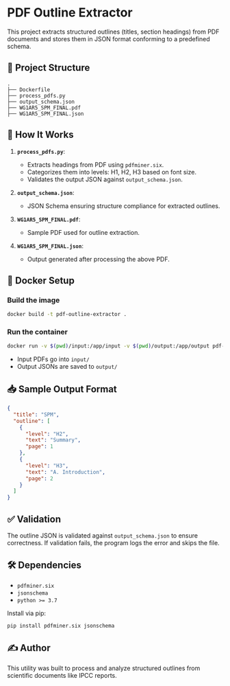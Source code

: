 # PDF Outline Extractor

This project extracts structured outlines (titles, section headings) from PDF documents and stores them in JSON format conforming to a predefined schema.

## 📂 Project Structure

```
.
├── Dockerfile
├── process_pdfs.py
├── output_schema.json
├── WG1AR5_SPM_FINAL.pdf
├── WG1AR5_SPM_FINAL.json
```

## 🧠 How It Works

1. **`process_pdfs.py`**: 
   - Extracts headings from PDF using `pdfminer.six`.
   - Categorizes them into levels: H1, H2, H3 based on font size.
   - Validates the output JSON against `output_schema.json`.

2. **`output_schema.json`**: 
   - JSON Schema ensuring structure compliance for extracted outlines.

3. **`WG1AR5_SPM_FINAL.pdf`**: 
   - Sample PDF used for outline extraction.

4. **`WG1AR5_SPM_FINAL.json`**: 
   - Output generated after processing the above PDF.

## 🐳 Docker Setup

### Build the image
```bash
docker build -t pdf-outline-extractor .
```

### Run the container
```bash
docker run -v $(pwd)/input:/app/input -v $(pwd)/output:/app/output pdf-outline-extractor
```

- Input PDFs go into `input/`
- Output JSONs are saved to `output/`

## 📥 Sample Output Format

```json
{
  "title": "SPM",
  "outline": [
    {
      "level": "H2",
      "text": "Summary",
      "page": 1
    },
    {
      "level": "H3",
      "text": "A. Introduction",
      "page": 2
    }
  ]
}
```

## ✅ Validation

The outline JSON is validated against `output_schema.json` to ensure correctness. If validation fails, the program logs the error and skips the file.

## 🛠 Dependencies

- `pdfminer.six`
- `jsonschema`
- `python >= 3.7`

Install via pip:
```bash
pip install pdfminer.six jsonschema
```

## ✍️ Author

This utility was built to process and analyze structured outlines from scientific documents like IPCC reports.